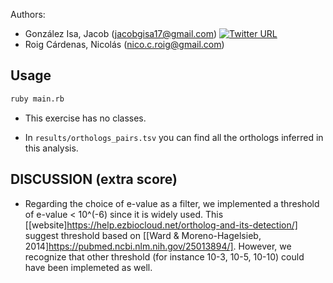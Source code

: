 Authors: 
* González Isa, Jacob (jacobgisa17@gmail.com) [![Twitter URL](https://img.shields.io/twitter/url/https/twitter.com/jacobgisa.svg?style=social&label=Follow%20%40JacobGIsa)](https://twitter.com/jacobgisa)
* Roig Cárdenas, Nicolás (nico.c.roig@gmail.com)

## Usage

```sh
ruby main.rb 
```
* This exercise has no classes.

* In `results/orthologs_pairs.tsv` you can find all the orthologs inferred in this analysis.

## DISCUSSION (extra score)

- Regarding the choice of e-value as a filter, we implemented a threshold of e-value < 10^(-6) since it is widely used.
This [[website]https://help.ezbiocloud.net/ortholog-and-its-detection/] suggest threshold based on [[Ward & Moreno-Hagelsieb, 2014]https://pubmed.ncbi.nlm.nih.gov/25013894/].
However, we recognize that other threshold (for instance 10-3, 10-5, 10-10) could have been implemeted as well.
